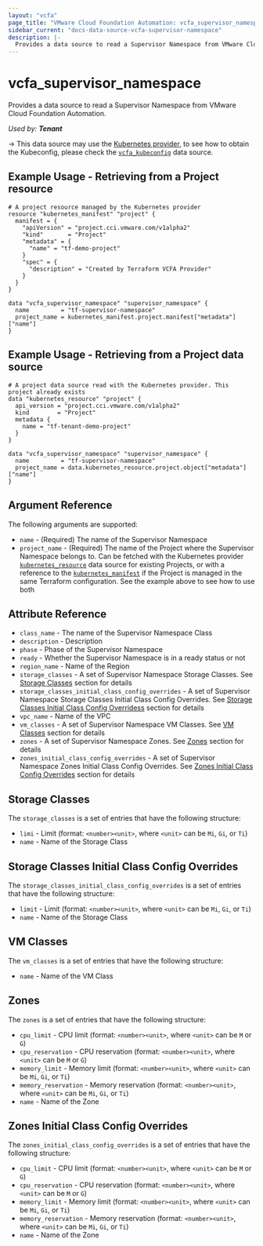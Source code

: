 ```yaml
---
layout: "vcfa"
page_title: "VMware Cloud Foundation Automation: vcfa_supervisor_namespace"
sidebar_current: "docs-data-source-vcfa-supervisor-namespace"
description: |-
  Provides a data source to read a Supervisor Namespace from VMware Cloud Foundation Automation.
---
```


# vcfa\_supervisor\_namespace

Provides a data source to read a Supervisor Namespace from VMware Cloud Foundation Automation.

_Used by: **Tenant**_

-> This data source may use the [Kubernetes provider](https://registry.terraform.io/providers/hashicorp/kubernetes),
to see how to obtain the Kubeconfig, please check the [`vcfa_kubeconfig`](/providers/vmware/vcfa/latest/docs/data-sources/kubeconfig) data source.

## Example Usage - Retrieving from a Project resource

```hcl
# A project resource managed by the Kubernetes provider
resource "kubernetes_manifest" "project" {
  manifest = {
    "apiVersion" = "project.cci.vmware.com/v1alpha2"
    "kind"       = "Project"
    "metadata" = {
      "name" = "tf-demo-project"
    }
    "spec" = {
      "description" = "Created by Terraform VCFA Provider"
    }
  }
}

data "vcfa_supervisor_namespace" "supervisor_namespace" {
  name         = "tf-supervisor-namespace"
  project_name = kubernetes_manifest.project.manifest["metadata"]["name"]
}
```

## Example Usage - Retrieving from a Project data source

```hcl
# A project data source read with the Kubernetes provider. This project already exists
data "kubernetes_resource" "project" {
  api_version = "project.cci.vmware.com/v1alpha2"
  kind        = "Project"
  metadata {
    name = "tf-tenant-demo-project"
  }
}

data "vcfa_supervisor_namespace" "supervisor_namespace" {
  name         = "tf-supervisor-namespace"
  project_name = data.kubernetes_resource.project.object["metadata"]["name"]
}
```

## Argument Reference

The following arguments are supported:

* `name` - (Required) The name of the Supervisor Namespace
* `project_name` - (Required) The name of the Project where the Supervisor Namespace belongs to. Can be fetched
with the Kubernetes provider [`kubernetes_resource`](https://registry.terraform.io/providers/hashicorp/kubernetes/latest/docs/data-sources/resource) data source
for existing Projects, or with a reference to the [`kubernetes_manifest`](https://registry.terraform.io/providers/hashicorp/kubernetes/latest/docs/resources/manifest)
if the Project is managed in the same Terraform configuration. See the example above to see how to use both

## Attribute Reference

- `class_name` - The name of the Supervisor Namespace Class
- `description` - Description
- `phase` - Phase of the Supervisor Namespace
- `ready` - Whether the Supervisor Namespace is in a ready status or not
- `region_name` - Name of the Region
- `storage_classes` - A set of Supervisor Namespace Storage Classes. See [Storage Classes](#storage-classes) section for details
- `storage_classes_initial_class_config_overrides` - A set of Supervisor Namespace Storage Classes Initial Class Config Overrides. See [Storage Classes Initial Class Config Overridess](#storage-classes-initial-class-config-overrides) section for details
- `vpc_name` - Name of the VPC
- `vm_classes` - A set of Supervisor Namespace VM Classes. See [VM Classes](#vm-classes) section for details
- `zones` - A set of Supervisor Namespace Zones. See [Zones](#zones) section for details
- `zones_initial_class_config_overrides` - A set of Supervisor Namespace Zones Initial Class Config Overrides. See [Zones Initial Class Config Overrides](#zones-initial-class-config-overrides) section for details

<a id="storage-classes"></a>
## Storage Classes

The `storage_classes` is a set of entries that have the following structure:

* `limi` - Limit (format: `<number><unit>`, where `<unit>` can be `Mi`, `Gi`, or `Ti`)
* `name` - Name of the Storage Class

<a id="storage-classes-initial-class-config-overrides"></a>
## Storage Classes Initial Class Config Overrides

The `storage_classes_initial_class_config_overrides` is a set of entries that have the following structure:

* `limit` - Limit (format: `<number><unit>`, where `<unit>` can be `Mi`, `Gi`, or `Ti`)
* `name` - Name of the Storage Class

<a id="vm-classes"></a>
## VM Classes

The `vm_classes` is a set of entries that have the following structure:

* `name` - Name of the VM Class

<a id="zones"></a>
## Zones

The `zones` is a set of entries that have the following structure:

* `cpu_limit` - CPU limit (format: `<number><unit>`, where `<unit>` can be `M` or `G`)
* `cpu_reservation` - CPU reservation (format: `<number><unit>`, where `<unit>` can be `M` or `G`)
* `memory_limit` - Memory limit (format: `<number><unit>`, where `<unit>` can be `Mi`, `Gi`, or `Ti`)
* `memory_reservation` - Memory reservation (format: `<number><unit>`, where `<unit>` can be `Mi`, `Gi`, or `Ti`)
* `name` - Name of the Zone

<a id="zones-initial-class-config-overrides"></a>
## Zones Initial Class Config Overrides

The `zones_initial_class_config_overrides` is a set of entries that have the following structure:

* `cpu_limit` - CPU limit (format: `<number><unit>`, where `<unit>` can be `M` or `G`)
* `cpu_reservation` - CPU reservation (format: `<number><unit>`, where `<unit>` can be `M` or `G`)
* `memory_limit` - Memory limit (format: `<number><unit>`, where `<unit>` can be `Mi`, `Gi`, or `Ti`)
* `memory_reservation` - Memory reservation (format: `<number><unit>`, where `<unit>` can be `Mi`, `Gi`, or `Ti`)
* `name` - Name of the Zone
